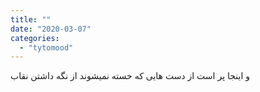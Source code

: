 ```yaml
---
title: ""
date: "2020-03-07"
categories: 
  - "tytomood"
---
```


و اینجا پر است از دست هایی که خسته نمیشوند از نگه داشتن نقاب
